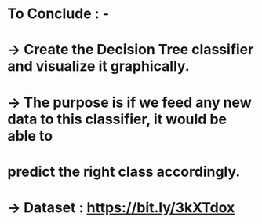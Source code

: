 # To Conclude : -
# -> Create the Decision Tree classifier and visualize it graphically.
# -> The purpose is if we feed any new data to this classifier, it would be able to
# predict the right class accordingly.

# -> Dataset : https://bit.ly/3kXTdox
